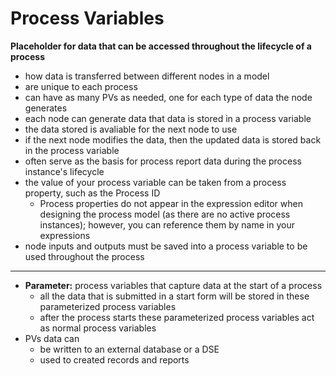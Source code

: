 # Process Variables
**Placeholder for data that can be accessed throughout the lifecycle of a process**
- how data is transferred between different nodes in a model
- are unique to each process
- can have as many PVs as needed, one for each type of data the node generates
- each node can generate data that data is stored in a process variable
- the data stored is avaliable for the next node to use
- if the next node modifies the data, then the updated data is stored back in the process variable
- often serve as the basis for process report data during the process instance's lifecycle
- the value of your process variable can be taken from a process property, such as the Process ID
    - Process properties do not appear in the expression editor when designing the process model (as there are no active process instances); however, you can reference them by name in your expressions
- node inputs and outputs must be saved into a process variable to be used throughout the process
______________________________________





- **Parameter:** process variables that capture data at the start of a process 
    - all the data that is submitted in a start form will be stored in these parameterized process variables
    - after the process starts these parameterized process variables act as normal process variables
- PVs data can 
    - be written to an external database or a DSE
    - used to created records and reports